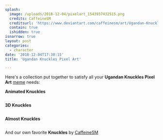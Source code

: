 ```yaml
---
splash:
  image: /uploads/2018-12-04/pixelart_1543937432515.png
  credits: CaffeineSM
  creditsurl: 'https://www.deviantart.com/caffeinesm/art/Ugandan-Knuckles-Pixel-Art-726650224'
  contain: true
  ishidden: true
isnarrow: true
layout: post
categories:
  - character
date: '2018-12-04T17:30:15'
title: 'Ugandan Knuckles Pixel Art'

---
```

<p>Here's a collection put together to satisfy all your <strong style="background-color: rgb(255, 255, 255);">Ugandan Knuckles Pixel Art</strong> <a href="https://knowyourmeme.com/photos/1331646-ugandan-knuckles" target="_blank">meme</a> needs:</p><p><strong>Animated Knuckles</strong></p><figure contenteditable="false"><img data-src="/uploads/2018-12-04/pixelart_1543937637143.gif"></figure><p><strong>3D Knuckles</strong></p><figure contenteditable="false"><img data-src="/uploads/2018-12-04/pixelart_1543937784703.png"></figure><p><strong>Almost Knuckles</strong></p><figure contenteditable="false"><img data-src="/uploads/2018-12-04/pixelart_1543938107052.png"></figure><p>And our own favorite <strong>Knuckles</strong> by <a href="https://www.deviantart.com/caffeinesm/art/Ugandan-Knuckles-Pixel-Art-726650224" target="_blank">CaffeineSM</a></p><figure contenteditable="false"><img data-src="/uploads/2018-12-04/pixelart_1543938223140.png"></figure>